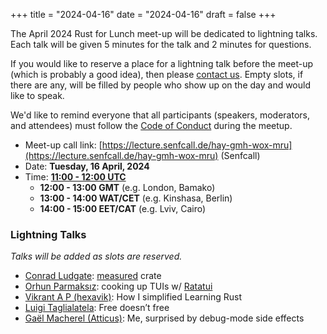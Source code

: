 +++
title = "2024-04-16"
date = "2024-04-16"
draft = false
+++

The April 2024 Rust for Lunch meet-up will be dedicated to lightning talks.
Each talk will be given 5 minutes for the talk and 2 minutes for questions.

If you would like to reserve a place for a lightning talk before the meet-up
(which is probably a good idea), then please [contact us](@/about.md#contact).
Empty slots, if there are any, will be filled by people who show up on the day
and would like to speak.

We'd like to remind everyone that all participants (speakers, moderators, and
attendees) must follow the [Code of Conduct](@/about.md#code-of-conduct) during
the meetup.

- Meet-up call link: [https://lecture.senfcall.de/hay-gmh-wox-mru](https://lecture.senfcall.de/hay-gmh-wox-mru) (Senfcall)
- Date: **Tuesday, 16 April, 2024**
- Time: [**11:00 - 12:00 UTC**](https://everytimezone.com/s/a9a5010c)
  - **12:00 - 13:00 GMT** (e.g. London, Bamako)
  - **13:00 - 14:00 WAT/CET** (e.g. Kinshasa, Berlin)
  - **14:00 - 15:00 EET/CAT** (e.g. Lviv, Cairo)

### Lightning Talks

_Talks will be added as slots are reserved._

- [Conrad Ludgate](https://github.com/conradludgate): [measured](https://crates.io/crates/measured) crate
- [Orhun Parmaksız](https://github.com/orhun): cooking up TUIs w/ [Ratatui](https://github.com/ratatui-org/ratatui)
- [Vikrant A P (hexavik)](https://hexavik.github.io): How I simplified Learning Rust
- [Luigi Taglialatela](https://www.linkedin.com/in/luigi-t-a1b37798/): Free doesn’t free
- [Gaël Macherel (Atticus)](https://www.0xatticus.com/): Me, surprised by debug-mode side effects
